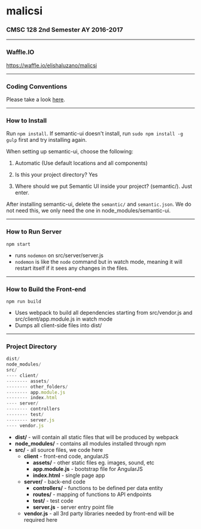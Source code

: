 # malicsi
### CMSC 128 2nd Semester AY 2016-2017
***
### Waffle.IO
https://waffle.io/elishaluzano/malicsi
***
### Coding Conventions
Please take a look [here](https://github.com/elishaluzano/malicsi/wiki/Coding-Conventions).
***
### How to Install
Run `npm install`. If semantic-ui doesn't install, run `sudo npm install -g gulp` first and try installing again.

When setting up semantic-ui, choose the following:

1. Automatic (Use default locations and all components)

2. Is this your project directory? Yes

3. Where should we put Semantic UI inside your project? (semantic/). Just enter.

After installing semantic-ui, delete the `semantic/` and `semantic.json`. We do not need this, we only need the one in node_modules/semantic-ui.

***

### How to Run Server
`npm start`
* runs `nodemon` on src/server/server.js
* `nodemon` is like the `node` command but in watch mode, meaning it will restart itself if it sees any changes in the files.

***

### How to Build the Front-end
`npm run build`
* Uses webpack to build all dependencies starting from src/vendor.js and src/client/app.module.js in watch mode
* Dumps all client-side files into dist/

***
### Project Directory
```javascript
dist/
node_modules/
src/
---- client/
-------- assets/
-------- other_folders/
-------- app.module.js
-------- index.html
---- server/
-------- controllers
-------- test/
-------- server.js
---- vendor.js
```
* **dist/** - will contain all static files that will be produced by webpack
* **node_modules/** - contains all modules installed through npm
* **src/** - all source files, we code here
    * **client** - front-end code, angularJS
        * **assets/** - other static files eg. images, sound, etc
        * **app.module.js** - bootstrap file for AngularJS
        * **index.html** - single page app
    * **server/** - back-end code
        * **controllers/** - functions to be defined per data entity
        * **routes/** - mapping of functions to API endpoints
        * **test/** - test code
        * **server.js** - server entry point file
    * **vendor.js** - all 3rd party libraries needed by front-end will be required here



